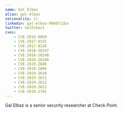 ```yaml
---
name: Gal Elbaz
alias: gal-elbaz
nationality: il
linkedin: gal-elbaz-99b0711ba
twitter: GalElbaz1
cves:
    - CVE-2016-6869
    - CVE-2017-8315
    - CVE-2017-8316
    - CVE-2018-20247
    - CVE-2018-20248
    - CVE-2018-20249
    - CVE-2019-2608
    - CVE-2019-2609
    - CVE-2019-2610
    - CVE-2019-2611
    - CVE-2019-2612
    - CVE-2019-2613
    - CVE-2019-2705
---
```

Gal Elbaz is a senior security researcher at Check Point.